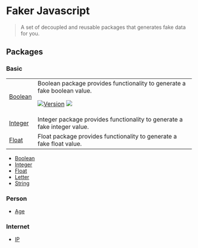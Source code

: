 # Faker Javascript
> A set of decoupled and reusable packages that generates fake data for you.

## Packages

### Basic
<table>
  <tr>
    <td>
      <a href="https://github.com/faker-javascript/boolean">Boolean</a>
    </td>
    <td>
      Boolean package provides functionality to generate a fake boolean value.
      <p>
        <a href="https://github.com/faker-javascript/boolean/releases"><img alt="Version" src="https://img.shields.io/github/release/faker-javascript/boolean.svg?label=version&color=green"></a> <img src="https://github.com/faker-javascript/boolean/actions/workflows/tests.yml/badge.svg">
      </p>
    </td>
  </tr>
  <tr>
    <td>
      <a href="https://github.com/faker-javascript/integer">Integer</a>
    </td>
    <td>
      Integer package provides functionality to generate a fake integer value.
    </td>
  </tr>
  <tr>
    <td>
      <a href="https://github.com/faker-javascript/float">Float</a>
    </td>
    <td>
      Float package provides functionality to generate a fake float value.
    </td>
  </tr>
</table>

* [Boolean](https://github.com/faker-javascript/boolean)
* [Integer](https://github.com/faker-javascript/integer)
* [Float](https://github.com/faker-javascript/float)
* [Letter](https://github.com/faker-javascript/letter)
* [String](https://github.com/faker-javascript/string)

### Person
* [Age](https://github.com/faker-javascript/age)

### Internet
* [IP](https://github.com/faker-javascript/ip)
